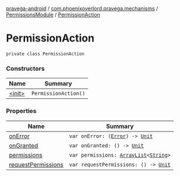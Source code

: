 [pravega-android](../../../index.md) / [com.phoenixoverlord.pravega.mechanisms](../../index.md) / [PermissionsModule](../index.md) / [PermissionAction](./index.md)

# PermissionAction

`private class PermissionAction`

### Constructors

| Name | Summary |
|---|---|
| [&lt;init&gt;](-init-.md) | `PermissionAction()` |

### Properties

| Name | Summary |
|---|---|
| [onError](on-error.md) | `var onError: (`[`Error`](https://kotlinlang.org/api/latest/jvm/stdlib/kotlin/-error/index.html)`) -> `[`Unit`](https://kotlinlang.org/api/latest/jvm/stdlib/kotlin/-unit/index.html) |
| [onGranted](on-granted.md) | `var onGranted: () -> `[`Unit`](https://kotlinlang.org/api/latest/jvm/stdlib/kotlin/-unit/index.html) |
| [permissions](permissions.md) | `var permissions: `[`ArrayList`](https://kotlinlang.org/api/latest/jvm/stdlib/kotlin.collections/-array-list/index.html)`<`[`String`](https://kotlinlang.org/api/latest/jvm/stdlib/kotlin/-string/index.html)`>` |
| [requestPermissions](request-permissions.md) | `var requestPermissions: () -> `[`Unit`](https://kotlinlang.org/api/latest/jvm/stdlib/kotlin/-unit/index.html) |
